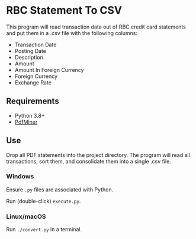 # RBC Statement To CSV

This program will read transaction data out of RBC credit card statements and put them in a .csv file with the following columns:

- Transaction Date
- Posting Date
- Description
- Amount
- Amount In Foreign Currency
- Foreign Currency
- Exchange Rate

## Requirements
- Python 3.8+
- [PdfMiner](https://github.com/pdfminer/pdfminer.six)

## Use
Drop all PDF statements into the project directory. The program will read all transactions, sort them, and consolidate them into a single .csv file.

### Windows
Ensure `.py` files are associated with Python.

Run (double-click) `execute.py`.

### Linux/macOS
Run `./convert.py` in a terminal.
